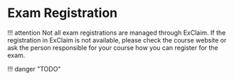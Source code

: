 Exam Registration
=================

!!! attention
    Not all exam registrations are managed through ExClaim.
    If the registration in ExClaim is not available, please check the course website or ask the person responsible for your course how you can register for the exam.

!!! danger "TODO"
